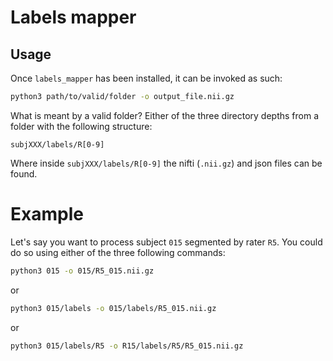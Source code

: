# Labels mapper

## Usage

Once `labels_mapper` has been installed, it can be invoked as such:

```bash
python3 path/to/valid/folder -o output_file.nii.gz
```

What is meant by a valid folder? Either of the three directory depths from a folder with the following structure:

`subjXXX/labels/R[0-9]`

Where inside `subjXXX/labels/R[0-9]` the nifti (`.nii.gz`) and json files can be found. 

# Example
Let's say you want to process subject `015` segmented by rater `R5`. You could do so using either of the three following commands:
```bash
python3 015 -o 015/R5_015.nii.gz
```
or
```bash
python3 015/labels -o 015/labels/R5_015.nii.gz
```
or
```bash
python3 015/labels/R5 -o R15/labels/R5/R5_015.nii.gz
```